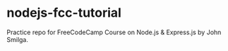 # nodejs-fcc-tutorial
Practice repo for FreeCodeCamp Course on Node.js &amp; Express.js by John Smilga.
